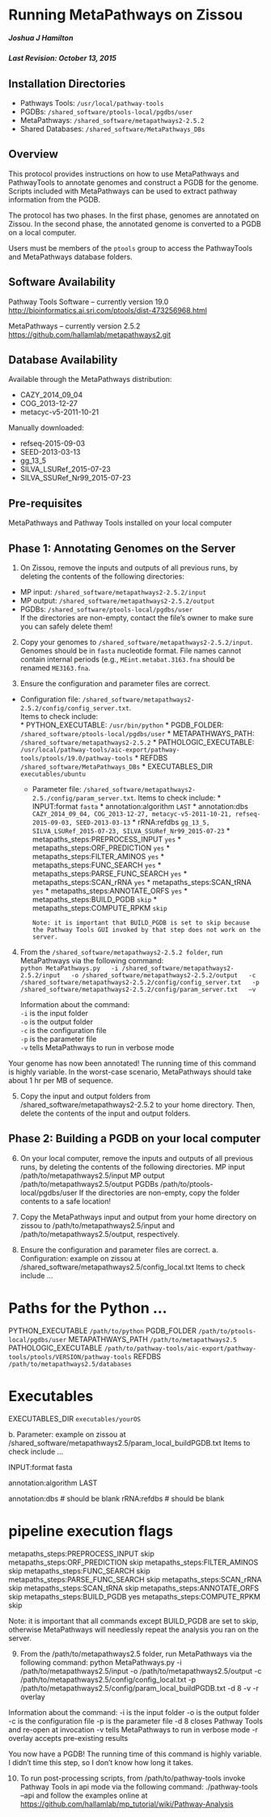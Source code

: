 # Running MetaPathways on Zissou
##### Joshua J Hamilton
##### Last Revision: October 13, 2015

## Installation Directories
* Pathways Tools: `/usr/local/pathway-tools`
* PGDBs: `/shared_software/ptools-local/pgdbs/user`
* MetaPathways:		`/shared_software/metapathways2-2.5.2`
* Shared Databases:	`/shared_software/MetaPathways_DBs`

## Overview
This protocol provides instructions on how to use MetaPathways and PathwayTools to annotate genomes and construct a PGDB for the genome. Scripts included with MetaPathways can be used to extract pathway information from the PGDB.

The protocol has two phases. In the first phase, genomes are annotated on Zissou. In the second phase, the annotated genome is converted to a PGDB on a local computer.

Users must be members of the `ptools` group to access the PathwayTools and MetaPathways database folders.

## Software Availability
Pathway Tools Software – currently version 19.0					http://bioinformatics.ai.sri.com/ptools/dist-473256968.html

MetaPathways – currently version 2.5.2
https://github.com/hallamlab/metapathways2.git


## Database Availability
Available through the MetaPathways distribution:  
  * CAZY_2014_09_04  
  * COG_2013-12-27  
  * metacyc-v5-2011-10-21

Manually downloaded:  
  * refseq-2015-09-03
  * SEED-2013-03-13  
  * gg_13_5
  * SILVA_LSURef_2015-07-23
  * SILVA_SSURef_Nr99_2015-07-23

## Pre-requisites
MetaPathways and Pathway Tools installed on your local computer

## Phase 1: Annotating Genomes on the Server
1.	On Zissou, remove the inputs and outputs of all previous runs, by deleting the contents of the following directories:
  * MP input: `/shared_software/metapathways2-2.5.2/input`
  * MP output: `/shared_software/metapathways2-2.5.2/output`
  * PGDBs: `/shared_software/ptools-local/pgdbs/user`  
If the directories are non-empty, contact the file’s owner to make sure you can safely delete them!

2.	Copy your genomes to `/shared_software/metapathways2-2.5.2/input`. Genomes should be in `fasta` nucleotide format. File names cannot contain internal periods (e.g., `MEint.metabat.3163.fna` should be renamed `ME3163.fna`.

3.	Ensure the configuration and parameter files are correct.  
  * Configuration file: `/shared_software/metapathways2-2.5.2/config/config_server.txt`.  
  Items to check include:  
          * PYTHON_EXECUTABLE: `/usr/bin/python`
          * PGDB_FOLDER: `/shared_software/ptools-local/pgdbs/user`
          * METAPATHWAYS_PATH: `/shared_software/metapathways2-2.5.2`
          * PATHOLOGIC_EXECUTABLE: `/usr/local/pathway-tools/aic-export/pathway-tools/ptools/19.0/pathway-tools`
          * REFDBS `/shared_software/MetaPathways_DBs`
          * EXECUTABLES_DIR `executables/ubuntu`
    * Parameter file: `/shared_software/metapathways2-2.5./config/param_server.txt`. Items to check include:
          * INPUT:format `fasta`
          * annotation:algorithm `LAST`
          * annotation:dbs `CAZY_2014_09_04, COG_2013-12-27, metacyc-v5-2011-10-21, refseq-2015-09-03, SEED-2013-03-13`
          * rRNA:refdbs `gg_13_5, SILVA_LSURef_2015-07-23, SILVA_SSURef_Nr99_2015-07-23`
          * metapaths_steps:PREPROCESS_INPUT `yes`
          * metapaths_steps:ORF_PREDICTION `yes`
          * metapaths_steps:FILTER_AMINOS `yes`
          * metapaths_steps:FUNC_SEARCH `yes`
          * metapaths_steps:PARSE_FUNC_SEARCH `yes`
          * metapaths_steps:SCAN_rRNA `yes`
          * metapaths_steps:SCAN_tRNA `yes`
          * metapaths_steps:ANNOTATE_ORFS `yes`
          * metapaths_steps:BUILD_PGDB `skip`
          * metapaths_steps:COMPUTE_RPKM `skip`  

          Note: it is important that BUILD_PGDB is set to skip because the Pathway Tools GUI invoked by that step does not work on the server.

4.	From the `/shared_software/metapathways2-2.5.2 folder`, run MetaPathways via the following command:  
      `python MetaPathways.py  
      -i /shared_software/metapathways2-2.5.2/input  
      -o /shared_software/metapathways2-2.5.2/output  
      -c /shared_software/metapathways2-2.5.2/config/config_server.txt  
      -p /shared_software/metapathways2-2.5.2/config/param_server.txt  
      –v`

      Information about the command:  
      `-i` is the input folder  
      `-o` is the output folder  
      `-c` is the configuration file  
      `-p` is the parameter file  
      `-v` tells MetaPathways to run in verbose mode

  Your genome has now been annotated! The running time of this command is highly variable. In the worst-case scenario, MetaPathways should take about 1 hr per MB of sequence.

5.	Copy the input and output folders from /shared_software/metapathways2-2.5.2 to your home directory. Then, delete the contents of the input and output folders.

## Phase 2: Building a PGDB on your local computer

6.	On your local computer, remove the inputs and outputs of all previous runs, by deleting the contents of the following directories.
MP input	/path/to/metapathways2.5/input
MP output	/path/to/metapathways2.5/output
PGDBs		/path/to/ptools-local/pgdbs/user
If the directories are non-empty, copy the folder contents to a safe location!

7.	Copy the MetaPathways input and output from your home directory on zissou to /path/to/metapathways2.5/input and /path/to/metapathways2.5/output, respectively.

8.	Ensure the configuration and parameter files are correct.
a.	Configuration: example on zissou at
/shared_software/metapathways2.5/config_local.txt
Items to check include …

# Paths for the Python …
PYTHON_EXECUTABLE `/path/to/python`
PGDB_FOLDER `/path/to/ptools-local/pgdbs/user`
METAPATHWAYS_PATH `/path/to/metapathways2.5`
PATHOLOGIC_EXECUTABLE `/path/to/pathway-tools/aic-export/pathway-tools/ptools/VERSION/pathway-tools`
REFDBS `/path/to/metapathways2.5/databases`

# Executables
EXECUTABLES_DIR `executables/yourOS`

b.	Parameter: example on zissou at
/shared_software/metapathways2.5/param_local_buildPGDB.txt
Items to check include …

INPUT:format fasta

annotation:algorithm LAST

annotation:dbs # should be blank
rRNA:refdbs # should be blank

# pipeline execution flags
metapaths_steps:PREPROCESS_INPUT skip
metapaths_steps:ORF_PREDICTION skip
metapaths_steps:FILTER_AMINOS skip
metapaths_steps:FUNC_SEARCH skip
metapaths_steps:PARSE_FUNC_SEARCH skip
metapaths_steps:SCAN_rRNA skip
metapaths_steps:SCAN_tRNA skip
metapaths_steps:ANNOTATE_ORFS skip
metapaths_steps:BUILD_PGDB yes
metapaths_steps:COMPUTE_RPKM skip

Note: it is important that all commands except BUILD_PGDB are set to skip, otherwise MetaPathways will needlessly repeat the analysis you ran on the server.

9.	From the /path/to/metapathways2.5 folder, run MetaPathways via the following command:
python MetaPathways.py
-i /path/to/metapathways2.5/input
-o /path/to/metapathways2.5/output
-c /path/to/metapathways2.5/config/config_local.txt
-p /path/to/metapathways2.5/config/param_local_buildPGDB.txt
-d 8
-v
-r overlay

Information about the command:
-i is the input folder
-o is the output folder
-c is the configuration file
-p is the parameter file
-d 8 closes Pathway Tools and re-open at invocation
-v tells MetaPathways to run in verbose mode
-r overlay accepts pre-existing results

You now have a PGDB! The running time of this command is highly variable. I didn’t time this step, so I don’t know how long it takes.

10.	To run post-processing scripts, from /path/to/pathway-tools invoke Pathway Tools in api mode via the following command: ./pathway-tools –api and follow the examples online at https://github.com/hallamlab/mp_tutorial/wiki/Pathway-Analysis
